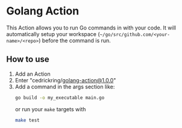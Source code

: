 # Golang Action

This Action allows you to run Go commands in with your code. It will automatically setup your workspace (`~/go/src/github.com/<your-name>/<repo>`) before the command is run.

## How to use

1. Add an Action
2. Enter "cedrickring/golang-action@1.0.0"
3. Add a command in the args section like:
    ```bash
    go build -o my_executable main.go
    ```
    or run your `make` targets with
    ```bash
    make test
    ```